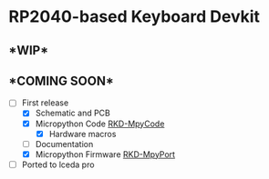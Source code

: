 # RP2040-based Keyboard Devkit

## \*WIP\*

## \*COMING SOON\*

 - [ ] First release
   - [x] Schematic and PCB
   - [x] Micropython Code [RKD-MpyCode](https://github.com/PCX-LK/RKD-MpyCode)
     - [x] Hardware macros
   - [ ] Documentation
   - [x] Micropython Firmware [RKD-MpyPort](https://github.com/PCX-LK/RKD-MpyPort)
 - [ ] Ported to lceda pro
